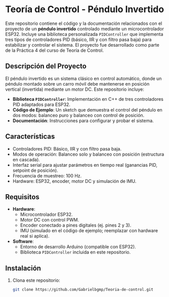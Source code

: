# Teoría de Control - Péndulo Invertido

Este repositorio contiene el código y la documentación relacionados con el proyecto de un **péndulo invertido** controlado mediante un microcontrolador ESP32. Incluye una biblioteca personalizada `PIDController` que implementa tres tipos de controladores PID (básico, IIR y con filtro pasa baja) para estabilizar y controlar el sistema. El proyecto fue desarrollado como parte de la Práctica 4 del curso de Teoría de Control.

## Descripción del Proyecto

El péndulo invertido es un sistema clásico en control automático, donde un péndulo montado sobre un carro móvil debe mantenerse en posición vertical (invertida) mediante un motor DC. Este repositorio incluye:
- **Biblioteca `PIDController`**: Implementación en C++ de tres controladores PID adaptados para ESP32.
- **Código de Ejemplo**: Un sketch que demuestra el control del péndulo en dos modos: balanceo puro y balanceo con control de posición.
- **Documentación**: Instrucciones para configurar y probar el sistema.

## Características
- Controladores PID: Básico, IIR y con filtro pasa baja.
- Modos de operación: Balanceo solo y balanceo con posición (estructura en cascada).
- Interfaz serial para ajustar parámetros en tiempo real (ganancias PID, setpoint de posición).
- Frecuencia de muestreo: 100 Hz.
- Hardware: ESP32, encoder, motor DC y simulación de IMU.

## Requisitos
- **Hardware**:
  - Microcontrolador ESP32.
  - Motor DC con control PWM.
  - Encoder conectado a pines digitales (ej. pines 2 y 3).
  - IMU (simulado en el código de ejemplo; reemplazar con hardware real si aplica).
- **Software**:
  - Entorno de desarrollo Arduino (compatible con ESP32).
  - Biblioteca `PIDController` incluida en este repositorio.

## Instalación
1. Clona este repositorio:
   ```bash
   git clone https://github.com/Gabrielbgmp/Teoria-de-control.git

